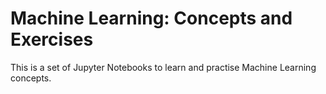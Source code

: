 # Machine Learning: Concepts and Exercises

This is a set of Jupyter Notebooks to learn and practise Machine Learning concepts.